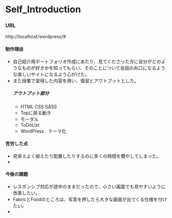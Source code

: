 # Self_Introduction
### URL
http://localhost/wordpress/#

#### 制作理由 
- 自己紹介用ポートフォリオ作成にあたり、見てくださった方に自分がどのようなものが好きかを知ってもらい、そのことについて会話の糸口になるような楽しいサイトになるよう心がけた。
- また授業で習得した内容を用い、復習とアウトプットとした。
    ##### アウトプット部分
    - HTML CSS SASS
    - Topに戻る動き
    - モーダル
    - ToDoList
    - WordPress　テーマ化
    
#### 苦労した点
- 見栄えよく揃えたり配置したりするのに多くの時間を費やしてしまった。
- 

#### 今後の課題
- レスポンシブ対応が途中のままだったので、小さい画面でも見やすいように改善したい。
- FabricとFoodのところは、写真を押したら大きな画面が出てくる仕様を付けたい。
- 



